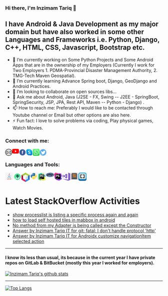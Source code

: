 ### Hi there, I'm Inzimam Tariq 👋

<!--
**Inzimam-Tariq/Inzimam-Tariq** is a ✨ _special_ ✨ repository because its `README.md` (this file) appears on your GitHub profile.
-->
## I have Android & Java Development as my major domain but have also worked in some other Languages and Frameworks i.e. Python, Django, C++, HTML, CSS, Javascript, Bootstrap etc.

- 🔭 I’m currently working on Some Python Projects and Some Android Apps that are in the ownership of my Employers (Currently I work for Two Employers 1. PDMA-Provincial Disaster Management Authority, 2. TMG-Tech Maven Geospatial).
- 🌱 I’m currently learning Advance Spring boot, Django, GeoDjango and Android Practices.
- 👯 I’m looking to collaborate on open sources libs...
- 💬 Ask me about Android, Java (J2SE - FX, Swing -- J2EE - SpringBoot, SpringSecurity, JSP, JPA, Rest API, Maven -- Python - Django) .
- 📫 How to reach me: Preferably I would like to be contacted through Youtube channel or Email but other options are also here.
- ⚡ Fun fact: I love to solve problems via coding, Play physical games, Watch Movies.

### Connect with me:
[<img align="left" alt="Email" width=22px height=22px src="https://github.com/Inzimam-Tariq/CommonResources/blob/main/social-media-icons/email-icon.png"/>][email]
[<img align="left" alt="Youtube" width=22px src="https://github.com/Inzimam-Tariq/CommonResources/blob/main/social-media-icons/youtube-icon.png"/>][youtube]
[<img align="left" alt="Facebook" width=22px src="https://github.com/Inzimam-Tariq/CommonResources/blob/main/social-media-icons/facebook-icon.png"/>][facebook]
[<img align="left" alt="Skype" width=22px src="https://github.com/Inzimam-Tariq/CommonResources/blob/main/social-media-icons/skype-icon.png"/>][skype]
[<img align="left" alt="WhatsApp" width=22px src="https://github.com/Inzimam-Tariq/CommonResources/blob/main/social-media-icons/whatsapp-icon.jpg"/>][whatsapp]
[<img align="left" alt="Twitter" width=22px src="https://github.com/Inzimam-Tariq/CommonResources/blob/main/social-media-icons/twitter-icon.png"/>][twitter]


<br>

### Languages and Tools:
[<img align="left" alt="Java" width="26px" src="https://github.com/Inzimam-Tariq/CommonResources/blob/main/programming-languages-icons/java-icon.jpg">][java]
[<img align="left" alt="Android Studio" width="26px" src="https://github.com/Inzimam-Tariq/CommonResources/blob/main/ide-icons/androidstudio-icon.png">][androidstudio]
[<img align="left" alt="Netbeans" width="26px" src="https://github.com/Inzimam-Tariq/CommonResources/blob/main/ide-icons/apache-netbeans-icon.png">][netbeans]
[<img align="left" alt="Python" width="26px" src="https://github.com/Inzimam-Tariq/CommonResources/blob/main/programming-languages-icons/python-icon.png">][python]
[<img align="left" alt="Py Charm" width="26px" src="https://github.com/Inzimam-Tariq/CommonResources/blob/main/ide-icons/pycharm-icon.jpg">][pycharm]
[<img align="left" alt="PHP" width="26px" src="https://github.com/Inzimam-Tariq/CommonResources/blob/main/programming-languages-icons/php-icon.png">][php]
[<img align="left" alt="PHP" width="26px" src="https://github.com/Inzimam-Tariq/CommonResources/blob/main/ide-icons/phpstrom-icon.png">][phpstorm]
[<img align="left" alt="Visual Studio" width="26px" src="https://github.com/Inzimam-Tariq/CommonResources/blob/main/ide-icons/visualstudio-icon.png">][visualstudio]
[<img align="left" alt="Sublime Text" width="26px" src="https://github.com/Inzimam-Tariq/CommonResources/blob/main/ide-icons/sublimetext-icon.jpg">][sublimetext]
[<img align="left" alt="Brackets" width="26px" src="https://github.com/Inzimam-Tariq/CommonResources/blob/main/ide-icons/brackets-icon.png">][brackets]



<br>
<br>

# Latest StackOverflow Activities
<!-- STACKOVERFLOW:START -->
- [show processlist is listing a specific process again and again](https://stackoverflow.com/questions/63050507/show-processlist-is-listing-a-specific-process-again-and-again)
- [how to load self hosted tiles in mabbox in android](https://stackoverflow.com/questions/62128879/how-to-load-self-hosted-tiles-in-mabbox-in-android)
- [No method from my Adapter is being called except the Constructor](https://stackoverflow.com/questions/61970367/no-method-from-my-adapter-is-being-called-except-the-constructor)
- [Answer by Inzimam Tariq IT for git: fatal: I don't handle protocol '​​http'](https://stackoverflow.com/questions/30474447/git-fatal-i-dont-handle-protocol-http/61364670#61364670)
- [Answer by Inzimam Tariq IT for Androidx customize navigationItem selected action](https://stackoverflow.com/questions/61205820/androidx-customize-navigationitem-selected-action/61209818#61209818)
<!-- STACKOVERFLOW:END -->


---

#### I know its less than usual, its because in the current year I have private repos on GitLab & BitBucket (mostly this year I worked for employers).
[![Inzimam Tariq's github stats](https://github-readme-stats.vercel.app/api?username=Inzimam-Tariq&count_private=true&show_icons=true&include_all_commits=true&show_owner=true)](https://github.com/Inzimam-Tariq/github-readme-stats)

---

[![Top Langs](https://github-readme-stats.vercel.app/api/top-langs/?username=Inzimam-Tariq&layout=compact)](https://github.com/Inzimam-Tariq/github-readme-stats)


[java]:https://go.java/?intcmp=gojava-banner-java-com
[androidstudio]:https://developer.android.com/studio
[netbeans]:https://netbeans.apache.org/
[php]:https://www.php.net/
[phpstorm]:https://www.jetbrains.com/phpstorm/
[python]:https://www.python.org/
[pycharm]:https://www.jetbrains.com/pycharm/
[visualstudio]:https://visualstudio.microsoft.com/
[sublimetext]:https://www.sublimetext.com/
[brackets]:http://brackets.io/


[email]:maito:inzi769@gmail.com
[youtube]:https://www.youtube.com/channel/UC7bI-E7n8X_mOoRDH-6yttQ
[facebook]:https://www.facebook.com/inzimam.tariq/
[skype]:https://join.skype.com/invite/XBa0h6WlvBl9
[whatsapp]:https://wa.me/923324841476
[twitter]:https://twitter.com/InzimamTariq

[webdevplaylist]:https://www.youtube.com/channel/UC7bI-E7n8X_mOoRDH-6yttQ
